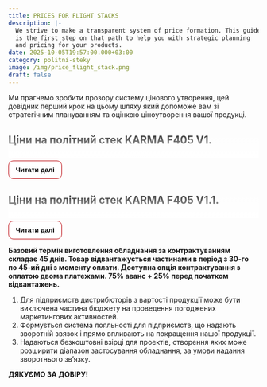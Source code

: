 ```yaml
---
title: PRICES FOR FLIGHT STACKS
description: |-
  We strive to make a transparent system of price formation. This guide
  is the first step on that path to help you with strategic planning
  and pricing for your products.
date: 2025-10-05T19:57:00.000+03:00
category: politni-steky
image: /img/price_flight_stack.png
draft: false
---
```

<style> 

body{ font-family: Montserrat; font-size:16px; padding-top:10px; padding-bottom:10px; } .article ol { list-style-type: none; counter-reset: num; margin: 0 0 0 45px; padding: 15px 0 5px 0; font-size: 16px; } .article ol li { position: relative; margin: 0 0 0 0; padding: 0 0 10px 0; line-height: 1.9; } .article ol li:before { content: counter(num); counter-increment: num; display: inline-block; position: absolute; top: -8px; left: -38px; width: 28px; height: 28px; background: #fff; color: #000; text-align: center; line-height: 28px; font-size: 18px; border-radius: 50%; border: 1px solid #ba0108; } .article h1{ font-family:Unbounded; font-size: 32px !important; line-height: 32px; padding-top:10px; padding-bottom:10px; } 

.article h2{ font-family: Montserrat; border-bottom:1px solid #ba0108; font-size: 24px; text-align: left; margin-top: 35px !important;
 font-weight: bold !important; 

 } 

.article h3{ font-family: Montserrat; font-size: 18px; line-height: 18px; font-weight: bold !important; text-align: center; margin-top: 30px; } 

</style>

<style>

:root{
  --rm-duration: 300ms;
  --rm-ease: cubic-bezier(.2,.6,.2,1);
  --rm-fade-height: 54px; /* висота напівпрозорого затемнення */
}



 .post{ max-width: 720px; margin: 24px auto; padding: 0 16px;}
.post h2{margin-top:30px;font-weight:bold;}
.readmore{ position: relative; }  
.readmore_content{ overflow: hidden; max-height: 0; transition: max-height var(--rm-duration) var(--rm-ease); } 
.readmore_fade{
  pointer-events: none;
  position: absolute;
  left: 0; right: 0; bottom: 42px; 
  height: var(--rm-fade-height);
  background: linear-gradient(to bottom, rgba(255,255,255,0), rgba(255,255,255,1));
  opacity: 1;
  transition: opacity 160ms ease-in-out;
}

.readmore_toggle{ display: inline-flex; align-items: center; gap: 8px; margin-top: 12px !important; padding: 10px 14px !important; border-radius: 10px; border: 1px solid #ba0108 !important; background: #fff; cursor: pointer; font-weight: 600; transition: transform 120ms ease, box-shadow 120ms ease; } 
.readmore_toggle:hover{ box-shadow: 0 2px 10px rgba(0,0,0,.06); } .readmore_toggle:active{ transform: translateY(1px); } 
.readmore.is-expanded .readmore_fade{ opacity: 0; } 
 @media (prefers-reduced-motion: reduce){ .readmore_content{ transition: none; } .readmore_fade{ transition: none; } .readmore_toggle{ transition: none; } } </style>

<p>Ми прагнемо зробити прозору систему цінового утворення, цей довідник перший
крок на цьому шляху який допоможе вам зі стратегічним плануванням та оцінкою
ціноутворення вашої продукці.</p>
<article class="post"> <h2>Ціни на політний стек KARMA F405 V1. </h2>
<div class="readmore" data-collapsed-height="180"> <div class="readmore_content" id="rm-1" aria-hidden="true"> 
<div class="article">
<h4 class="text-center">
<strong>
Рекомендована ціна BOX (упаковка 1шт.)&nbsp;&nbsp;&nbsp; &nbsp;&nbsp;      
70 USD</strong></h4>
<h4 class="text-center">
<strong>

Рекомендована ціна OEM (упаковка 20шт.)&nbsp;&nbsp;&nbsp;       67 USD</strong></h4>

<h3 class="text-center">ТАБЛИЦІ РОЗРАХУНКУ ВАРТОСТІ ПОЛІТНИХ СТЕКІВ </h3>

<div class="flex  items-center justify-center flex-col">

![таблиця 1: ціни на політні стеки ](/img/price-1.jpg "вартість польотників")

![Ціни на політні стеки](/img/price-2.jpg "вартість польотних стеків")

![таблиця 3: Ціни на політні стеки](/img/price-3.jpg "вартість політних стеків")

<p> Всі ціни вказані з урахуванням ПДВ.</p>

</div>
</div>
</div>
<div class="text-center"><button class="readmore_toggle"  type="button"  aria-expanded="false" aria-controls="rm-1">Читати далі</button></div>
<div class="readmore_fade" aria-hidden="true"></div>
 

</div>
</article>
<article class="post"> <h2>Ціни на політний стек KARMA F405 V1.1.</h2>
<div class="readmore" data-collapsed-height="140"> 
<div class="readmore_content" id="rm-1" aria-hidden="true"> 
<div class="article">
<h4 class="text-center"><strong>Рекомендована ціна BOX (упаковка 1шт.)&nbsp;&nbsp;&nbsp; &nbsp;&nbsp;      
73 USD</strong></h4>
<h4 class="text-center">
<strong>Рекомендована ціна OEM (упаковка 20шт.)&nbsp;&nbsp;&nbsp;       70 USD</strong></h4>
<h3 class="text-center">ТАБЛИЦІ РОЗРАХУНКУ ВАРТОСТІ </h3>
 </div>
</div> 

<div class="text-center"><button class="readmore_toggle"  type="button"  aria-expanded="false" aria-controls="rm-1">Читати далі</button></div>


<div class="readmore_fade" aria-hidden="true"></div>

</div>
</article>
<div class="bg-[#F5F5F5] px-[30px] pr-[35px] py-4">
<p id="інструкція" class="text-center"><strong>Базовий термін виготовлення обладнання за контрактуванням складає 45 днів.
 Товар відвантажується частинами в період з 30-го по 45-ий дні з моменту оплати.
 Доступна опція контрактування з оплатою двома платежами.
 75% аванс + 25% перед початком відвантажень.</strong></p>
    
<ol><li>Для підприємств дистрибюторів з вартості продукції може бути виключена частина бюджету на проведення погоджених маркетингових активностей.  </li><li>Формується система лояльності для підприємств, що надають зворотній звязок і прямо впливають на покращення нашої продукції.</li>
<li>Надаються безкоштовні взірці для проектів, створення яких може розширити діапазон застосування обладнання, за умови надання зворотнього зв’язку.</li>
</ol></div>
<p id="інструкція" class="text-center"><strong>ДЯКУЄМО ЗА ДОВІРУ!</strong></p>
<script>
;(function(){
  const components = document.querySelectorAll('.readmore');
  components.forEach((root, idx) => { 
    const content = root.querySelector('.readmore_content'); 
    const btn = root.querySelector('.readmore_toggle'); 
    const fade = root.querySelector('.readmore_fade'); 
    const collapsed = Math.max( 
      0, 
      parseInt(root.getAttribute('data-collapsed-height') || '160', 10) 
    ); 
    // Ініціалізація згорнутого стану 
    content.style.maxHeight = collapsed + 'px'; 
    content.setAttribute('aria-hidden', 'true'); 
    btn.setAttribute('aria-expanded', 'false'); 
    const labelOpen = 'Читати далі'; 
    const labelClose = 'Згорнути'; 
    btn.textContent = labelOpen; 
    let isAnimating = false; 
    let expanded = false; 
    const open = () => { 
      if (isAnimating || expanded) return; 
      isAnimating = true; 
      root.classList.add('is-expanded'); 
      // Початок: з поточного (collapsed px) до фактичної висоти контенту 
      const startHeight = content.offsetHeight; 
      content.style.maxHeight = startHeight + 'px'; // фіксуємо, щоб плавно перейти 
      // У наступному кадрі виставимо кінцеве значення 
      requestAnimationFrame(() => { 
        const target = content.scrollHeight; 
        content.style.maxHeight = target + 'px'; 
      }); 
      const onEnd = (e) => { 
        if (e.propertyName !== 'max-height') return; 
        content.style.maxHeight = 'none'; // знімаємо обмеження після анімації 
        content.removeEventListener('transitionend', onEnd); 
        btn.setAttribute('aria-expanded', 'true'); 
        content.setAttribute('aria-hidden', 'false'); 
        btn.textContent = labelClose; 
        isAnimating = false; 
        expanded = true; 
      }; 
      content.addEventListener('transitionend', onEnd); 
    }; 
    const close = () => { 
      if (isAnimating || !expanded) return; 
      isAnimating = true; 
      root.classList.remove('is-expanded'); 
      // З none → в конкретне число: спочатку зафіксуємо поточну висоту 
      const startHeight = content.scrollHeight; 
      content.style.maxHeight = startHeight + 'px'; 
      // У наступному кадрі стиснемо до collapsed px 
      requestAnimationFrame(() => { 
        content.style.maxHeight = collapsed + 'px'; 
      }); 
      const onEnd = (e) => { 
        if (e.propertyName !== 'max-height') return; 
        content.removeEventListener('transitionend', onEnd); 
        btn.setAttribute('aria-expanded', 'false'); 
        content.setAttribute('aria-hidden', 'true'); 
        btn.textContent = labelOpen; 
        isAnimating = false; 
        expanded = false; 
      }; 
      content.addEventListener('transitionend', onEnd); 
    }; 
    btn.addEventListener('click', () => (expanded ? close() : open())); 
    // Підтримка ресайзу: якщо блок розгорнутий, оновлюємо max-height до актуального scrollHeight 
    let resizeRaf = null; 
    window.addEventListener('resize', () => { 
      if (!expanded || isAnimating) return; 
      if (resizeRaf) cancelAnimationFrame(resizeRaf); 
      resizeRaf = requestAnimationFrame(() => { 
        // Під час розгорнутого стану стоїть 'none' — коротко повернемо px, щоб анімовано адаптуватись 
        content.style.maxHeight = content.scrollHeight + 'px'; 
      });
    });
  });
})();
; 
</script>

